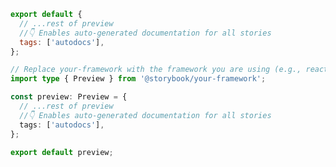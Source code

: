 ```js filename=".storybook/preview.js" renderer="common" language="js"
export default {
  // ...rest of preview
  //👇 Enables auto-generated documentation for all stories
  tags: ['autodocs'],
};
```

```ts filename=".storybook/preview.ts" renderer="common" language="ts"
// Replace your-framework with the framework you are using (e.g., react-vite, vue3-vite, angular, etc.)
import type { Preview } from '@storybook/your-framework';

const preview: Preview = {
  // ...rest of preview
  //👇 Enables auto-generated documentation for all stories
  tags: ['autodocs'],
};

export default preview;
```
